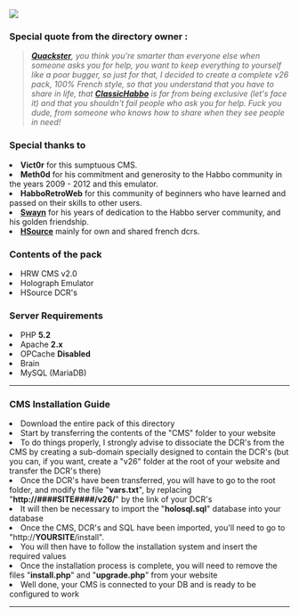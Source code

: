 <html><img src="https://i.imgur.com/6XWkZ6T.png">
<h3>Special quote from the directory owner :</h3>
  
 <blockquote><justify><i><a href="http://forum.ragezone.com/members/861739.html"><b>Quackster</b></a>, you think you're smarter than everyone else when someone asks you for help, you want to keep everything to yourself like a poor bugger, so just for that, I decided to create a complete v26 pack, 100% French style, so that you understand that you have to share in life, that <a href="https://classichabbo.com/"><b>ClassicHabbo</b></a> is far from being exclusive (let's face it) and that you shouldn't fail people who ask you for help. Fuck you dude, from someone who knows how to share when they see people in need!</i></justify></blockquote>
 
 <h3>Special thanks to</h3>
  <justify>
    <li> <b>Vict0r</b> for this sumptuous CMS.</li>
    <li> <b>Meth0d</b> for his commitment and generosity to the Habbo community in the years 2009 - 2012 and this emulator.</li>
    <li> <b>HabboRetroWeb</b> for this community of beginners who have learned and passed on their skills to other users.</li>
    <li> <b><a href="https://habbo-dev.fr/membre/748-swayn/">Swayn</a></b> for his years of dedication to the Habbo server community, and his golden friendship.</li>
    <li> <b><a href="https://hsource.fr/">HSource</a></b> mainly for own and shared french dcrs.</li>
  </justify>
  
  <h3>Contents of the pack</h3>
  <li>HRW CMS v2.0</li>
  <li>Holograph Emulator</li>
  <li>HSource DCR's</li>
  
 
<h3>Server Requirements</h3>
<li>PHP <b>5.2</b></li>
<li>Apache <b>2.x</b></li>
<li>OPCache <b>Disabled</b></li>
<li>Brain</li>
<li>MySQL (MariaDB)</li>

<hr>

<h3>CMS Installation Guide</h3>
<li>Download the entire pack of this directory</li>
<li>Start by transferring the contents of the "CMS" folder to your website</li>
<li>To do things properly, I strongly advise to dissociate the DCR's from the CMS by creating a sub-domain specially designed to contain the DCR's (but you can, if you want, create a "v26" folder at the root of your website and transfer the DCR's there)</li>
<li>Once the DCR's have been transferred, you will have to go to the root folder, and modify the file "<b>vars.txt</b>", by replacing "<b>http://####SITE####/v26/</b>" by the link of your DCR's</li>
<li>It will then be necessary to import the "<b>holosql.sql</b>" database into your database</li>
<li>Once the CMS, DCR's and SQL have been imported, you'll need to go to "http://<b>YOURSITE</b>/install".</li>
<li>You will then have to follow the installation system and insert the required values</li>
<li>Once the installation process is complete, you will need to remove the files "<b>install.php</b>" and "<b>upgrade.php</b>" from your website</li>
<li>Well done, your CMS is connected to your DB and is ready to be configured to work</li>

<hr>
